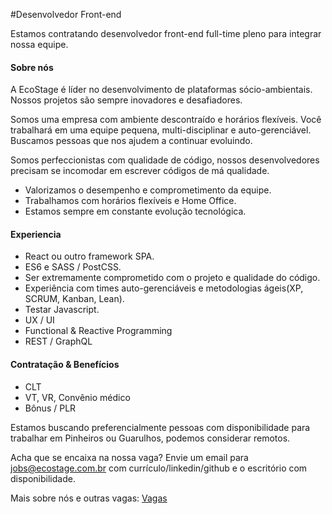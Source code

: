 #Desenvolvedor Front-end

Estamos contratando desenvolvedor front-end full-time pleno para integrar nossa equipe.

#### Sobre nós

A EcoStage é líder no desenvolvimento de plataformas sócio-ambientais. Nossos projetos são sempre inovadores e desafiadores.

Somos uma empresa com ambiente descontraído e horários flexíveis. Você trabalhará em uma equipe pequena, multi-disciplinar e auto-gerenciável. Buscamos pessoas que nos ajudem a continuar evoluindo.

Somos perfeccionistas com qualidade de código, nossos desenvolvedores precisam se incomodar em escrever códigos de má qualidade.

- Valorizamos o desempenho e comprometimento da equipe.
- Trabalhamos com horários flexíveis e Home Office.
- Estamos sempre em constante evolução tecnológica.

#### Experiencia
- React ou outro framework SPA.
- ES6 e SASS / PostCSS.
- Ser extremamente comprometido com o projeto e qualidade do código.
- Experiência com times auto-gerenciáveis e metodologias ágeis(XP, SCRUM, Kanban, Lean). 
- Testar Javascript.
- UX / UI
- Functional & Reactive Programming
- REST / GraphQL

#### Contratação & Benefícios
- CLT
- VT, VR, Convênio médico
- Bônus / PLR

Estamos buscando preferencialmente pessoas com disponibilidade para trabalhar em Pinheiros ou Guarulhos, podemos considerar remotos.

Acha que se encaixa na nossa vaga? Envie um email para jobs@ecostage.com.br com currículo/linkedin/github e o escritório com disponibilidade.

Mais sobre nós e outras vagas: [Vagas](https://github.com/ecostage/vagas)
